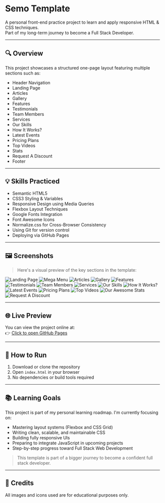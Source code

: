 
# Semo Template

A personal front-end practice project to learn and apply responsive HTML & CSS techniques.  
Part of my long-term journey to become a Full Stack Developer.

---

## 🔍 Overview

This project showcases a structured one-page layout featuring multiple sections such as:

- Header Navigation
- Landing Page
- Articles
- Gallery
- Features
- Testimonials
- Team Members
- Services
- Our Skills
- How It Works?
- Latest Events
- Pricing Plans
- Top Videos
- Stats
- Request A Discount
- Footer

---

## 💡 Skills Practiced

- Semantic HTML5
- CSS3 Styling & Variables
- Responsive Design using Media Queries
- Flexbox Layout Techniques
- Google Fonts Integration
- Font Awesome Icons
- Normalize.css for Cross-Browser Consistency
- Using Git for version control
- Deploying via GitHub Pages

---

## 🖼 Screenshots

> Here's a visual preview of the key sections in the template:

![Landing Page](images/screenshots/landing-page.png)
![Mega Menu](images/screenshots/other-links-Mega-Menu.png)
![Articles](images/screenshots/articles.png)
![Gallery](images/screenshots/gallery.png)
![Features](images/screenshots/features.png)
![Testimonials](images/screenshots/testimonials.png)
![Team Members](images/screenshots/team-members.png)
![Services](images/screenshots/services.png)
![Our Skills](images/screenshots/our-skills.png)
![How It Works?](images/screenshots/how-it-works.png)
![Latest Events](images/screenshots/latest-events.png)
![Pricing Plans](images/screenshots/pricing-plans.png)
![Top Videos](images/screenshots/top-videos.png)
![Our Awesome Stats](images/screenshots/our-awesome-stats.png)
![Request A Discount](images/screenshots/request-a-discount.png)


---

## 🌐 Live Preview

You can view the project online at:  
👉 [Click to open GitHub Pages](https://eslam-al-dabawi.github.io/semo-tamplate/)

---

## 🚀 How to Run

1. Download or clone the repository
2. Open `index.html` in your browser
3. No dependencies or build tools required

---

## 📚 Learning Goals

This project is part of my personal learning roadmap. I'm currently focusing on:

- Mastering layout systems (Flexbox and CSS Grid)
- Writing clean, scalable, and maintainable CSS
- Building fully responsive UIs
- Preparing to integrate JavaScript in upcoming projects
- Step-by-step progress toward Full Stack Web Development

> This template is part of a bigger journey to become a confident full stack developer.

---

## 🙌 Credits

All images and icons used are for educational purposes only.
